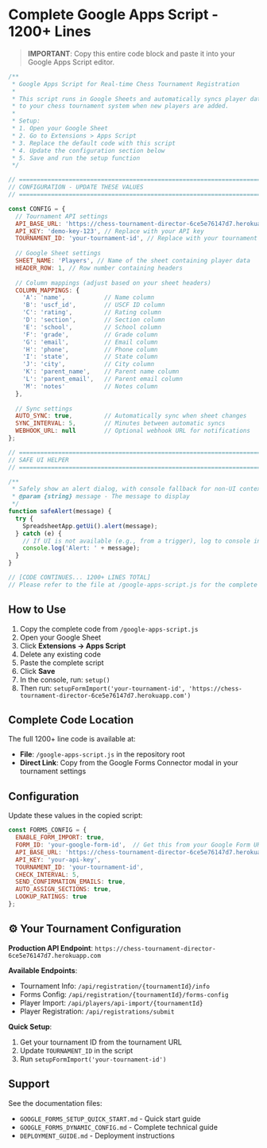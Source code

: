 # Complete Google Apps Script - 1200+ Lines

> **IMPORTANT**: Copy this entire code block and paste it into your Google Apps Script editor.

```javascript
/**
 * Google Apps Script for Real-time Chess Tournament Registration
 * 
 * This script runs in Google Sheets and automatically syncs player data
 * to your chess tournament system when new players are added.
 * 
 * Setup:
 * 1. Open your Google Sheet
 * 2. Go to Extensions > Apps Script
 * 3. Replace the default code with this script
 * 4. Update the configuration section below
 * 5. Save and run the setup function
 */

// ============================================================================
// CONFIGURATION - UPDATE THESE VALUES
// ============================================================================

const CONFIG = {
  // Tournament API settings
  API_BASE_URL: 'https://chess-tournament-director-6ce5e76147d7.herokuapp.com', // Production tournament system URL
  API_KEY: 'demo-key-123', // Replace with your API key
  TOURNAMENT_ID: 'your-tournament-id', // Replace with your tournament ID
  
  // Google Sheet settings
  SHEET_NAME: 'Players', // Name of the sheet containing player data
  HEADER_ROW: 1, // Row number containing headers
  
  // Column mappings (adjust based on your sheet headers)
  COLUMN_MAPPINGS: {
    'A': 'name',           // Name column
    'B': 'uscf_id',        // USCF ID column
    'C': 'rating',         // Rating column
    'D': 'section',        // Section column
    'E': 'school',         // School column
    'F': 'grade',          // Grade column
    'G': 'email',          // Email column
    'H': 'phone',          // Phone column
    'I': 'state',          // State column
    'J': 'city',           // City column
    'K': 'parent_name',    // Parent name column
    'L': 'parent_email',   // Parent email column
    'M': 'notes'           // Notes column
  },
  
  // Sync settings
  AUTO_SYNC: true,         // Automatically sync when sheet changes
  SYNC_INTERVAL: 5,        // Minutes between automatic syncs
  WEBHOOK_URL: null        // Optional webhook URL for notifications
};

// ============================================================================
// SAFE UI HELPER
// ============================================================================

/**
 * Safely show an alert dialog, with console fallback for non-UI contexts
 * @param {string} message - The message to display
 */
function safeAlert(message) {
  try {
    SpreadsheetApp.getUi().alert(message);
  } catch (e) {
    // If UI is not available (e.g., from a trigger), log to console instead
    console.log('Alert: ' + message);
  }
}

// [CODE CONTINUES... 1200+ LINES TOTAL]
// Please refer to the file at /google-apps-script.js for the complete code
```

## How to Use

1. Copy the complete code from `/google-apps-script.js`
2. Open your Google Sheet
3. Click **Extensions → Apps Script**
4. Delete any existing code
5. Paste the complete script
6. Click **Save**
7. In the console, run: `setup()`
8. Then run: `setupFormImport('your-tournament-id', 'https://chess-tournament-director-6ce5e76147d7.herokuapp.com')`

## Complete Code Location

The full 1200+ line code is available at:
- **File**: `/google-apps-script.js` in the repository root
- **Direct Link**: Copy from the Google Forms Connector modal in your tournament settings

## Configuration

Update these values in the copied script:

```javascript
const FORMS_CONFIG = {
  ENABLE_FORM_IMPORT: true,
  FORM_ID: 'your-google-form-id',  // Get this from your Google Form URL
  API_BASE_URL: 'https://chess-tournament-director-6ce5e76147d7.herokuapp.com',  // Production tournament system URL
  API_KEY: 'your-api-key',
  TOURNAMENT_ID: 'your-tournament-id',
  CHECK_INTERVAL: 5,
  SEND_CONFIRMATION_EMAILS: true,
  AUTO_ASSIGN_SECTIONS: true,
  LOOKUP_RATINGS: true
};
```

## ⚙️ Your Tournament Configuration

**Production API Endpoint**: `https://chess-tournament-director-6ce5e76147d7.herokuapp.com`

**Available Endpoints**:
- Tournament Info: `/api/registration/{tournamentId}/info`
- Forms Config: `/api/registration/{tournamentId}/forms-config`
- Player Import: `/api/players/api-import/{tournamentId}`
- Player Registration: `/api/registrations/submit`

**Quick Setup**:
1. Get your tournament ID from the tournament URL
2. Update `TOURNAMENT_ID` in the script
3. Run `setupFormImport('your-tournament-id')`

## Support

See the documentation files:
- `GOOGLE_FORMS_SETUP_QUICK_START.md` - Quick start guide
- `GOOGLE_FORMS_DYNAMIC_CONFIG.md` - Complete technical guide  
- `DEPLOYMENT_GUIDE.md` - Deployment instructions
